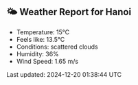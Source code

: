 <!-- WEATHER-START -->
## 🌤 Weather Report for Hanoi

- Temperature: 15°C
- Feels like: 13.5°C
- Conditions: scattered clouds
- Humidity: 36%
- Wind Speed: 1.65 m/s

Last updated: 2024-12-20 01:38:44 UTC
<!-- WEATHER-END -->

